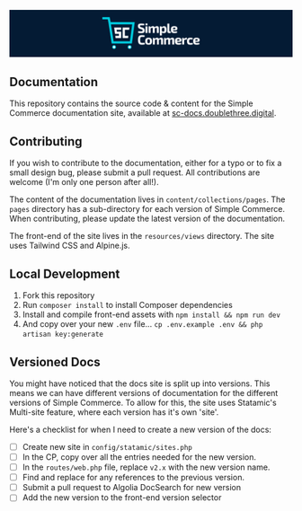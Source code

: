 ![Screenshot](https://raw.githubusercontent.com/doublethreedigital/sc-docs.doublethree.digital/master/banner.png)

## Documentation

This repository contains the source code & content for the Simple Commerce documentation site, available at [sc-docs.doublethree.digital](https://sc-docs.doublethree.digital).

## Contributing

If you wish to contribute to the documentation, either for a typo or to fix a small design bug, please submit a pull request. All contributions are welcome (I'm only one person after all!).

The content of the documentation lives in `content/collections/pages`. The `pages` directory has a sub-directory for each version of Simple Commerce. When contributing, please update the latest version of the documentation.

The front-end of the site lives in the `resources/views` directory. The site uses Tailwind CSS and Alpine.js.

## Local Development

1. Fork this repository
2. Run `composer install` to install Composer dependencies
3. Install and compile front-end assets with `npm install && npm run dev`
4. And copy over your new `.env` file... `cp .env.example .env && php artisan key:generate`

## Versioned Docs

You might have noticed that the docs site is split up into versions. This means we can have different versions of documentation for the different versions of Simple Commerce. To allow for this, the site uses Statamic's Multi-site feature, where each version has it's own 'site'.

Here's a checklist for when I need to create a new version of the docs:

* [ ] Create new site in `config/statamic/sites.php`
* [ ] In the CP, copy over all the entries needed for the new version.
* [ ] In the `routes/web.php` file, replace `v2.x` with the new version name.
* [ ] Find and replace for any references to the previous version.
* [ ] Submit a pull request to Algolia DocSearch for new version
* [ ] Add the new version to the front-end version selector

